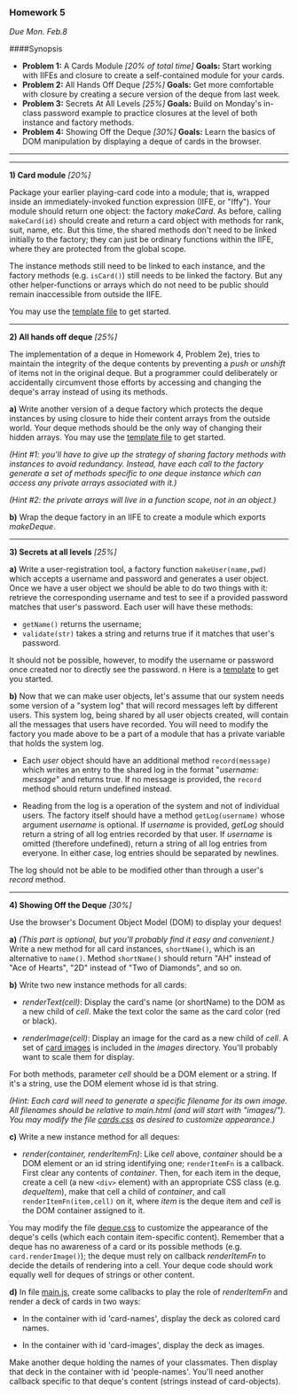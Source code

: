 ### Homework 5

_Due Mon. Feb.8_

####Synopsis

- **Problem 1:** A Cards Module _[20% of total time]_ **Goals:** Start working with IIFEs and closure to create a self-contained module for your cards.
- **Problem 2:** All Hands Off Deque _[25%]_ **Goals:** Get more comfortable with closure by creating a secure version of the deque from last week.
- **Problem 3:** Secrets At All Levels _[25%]_ **Goals:** Build on Monday's in-class password example to practice closures at the level of both instance and factory methods.
- **Problem 4:** Showing Off the Deque _[30%]_ **Goals:** Learn the basics of DOM manipulation by displaying a deque of cards in the browser.

---


---

**1)  Card module** _[20%]_

Package your earlier playing-card code into a module; that is, wrapped inside an immediately-invoked function expression (IIFE, or "Iffy").  Your module should return one object: the factory _makeCard_.  As before, calling `makeCard(id)` should create and return a card object with methods for rank, suit, name, etc.  But this time, the shared methods don't need to be linked initially to the factory; they can just be ordinary functions within the IIFE, where they are protected from the global scope.

The instance methods still need to be linked to each instance, and the factory methods (e.g. `isCard()`) still needs to be linked the factory.  But any other helper-functions or arrays which do not need to be public should remain inaccessible from outside the IIFE.

You may use the [template file](cards4-template.js) to get started.

---

**2)  All hands off deque** _[25%]_

The implementation of a deque in Homework 4, Problem 2e), tries to maintain the integrity of the deque contents by preventing a _push_ or _unshift_ of items not in the original deque.  But a programmer could deliberately or accidentally circumvent those efforts by accessing and changing the deque's array instead of using its methods.  

**a)**
Write another version of a deque factory which protects the deque instances by using closure to hide their content arrays from the outside world.  Your deque methods should be the only way of changing their hidden arrays.  You may use the [template file](deque2-template.js) to get started.

_(Hint #1: you'll have to give up the strategy of sharing factory methods with instances to avoid redundancy.  Instead, have each call to the factory generate a set of methods specific to one deque instance which can access any private arrays associated with it.)_

_(Hint #2: the private arrays will live in a function scope, not in an object.)_

**b)** Wrap the deque factory in an IIFE to create a module which exports _makeDeque_.

---

**3) Secrets at all levels**  _[25%]_

**a)**  Write a user-registration tool, a factory function `makeUser(name,pwd)` which accepts a username and password and generates a user object.  Once we have a user object we should be able to do two things with it: retrieve the corresponding username and test to see if a provided password matches that user's password.  Each user will have these methods:

  + `getName()` returns the username;
  + `validate(str)` takes a string and returns true if it matches that user's password.

It should not be possible, however, to modify the username or password once created nor to directly see the password.
n
Here is a [template](users-template.js) to get you started.

**b)**  Now that we can make user objects, let's assume that our system needs some version of a "system log" that will record messages left by different users. This system log, being shared by all user objects created, will contain all the messages that users have recorded. You will need to modify the factory you made above to be a part of a module that has a private variable that holds the system log.

  + Each *user* object should have an additional method `record(message)` which writes an entry to the shared log in the format "_username: message_" and returns true.  If no message is provided, the `record` method should return undefined instead.

  + Reading from the log is a operation of the system and not of individual users.
  The factory itself should have a method `getLog(username)` whose argument _username_ is optional.  If _username_ is provided, _getLog_ should return a string of all log entries recorded by that user.  If _username_ is omitted (therefore undefined), return a string of all log entries from everyone.  In either case, log entries should be separated by newlines.

The log should not be able to be modified other than through a user's _record_ method.

---

**4) Showing Off the Deque**  _[30%]_

Use the browser's Document Object Model (DOM) to display your deques!

**a)** _(This part is optional, but you'll probably find it easy and convenient.)_
Write a new method for all card instances, `shortName()`, which is an alternative to `name()`.  Method `shortName()` should return "AH" instead of "Ace of Hearts", "2D" instead of "Two of Diamonds", and so on.

**b)** Write two new instance methods for all cards:

- _renderText(cell)_: Display the card's name (or shortName) to the DOM as a new child of _cell_.  Make the text color the same as the card color (red or black).

- _renderImage(cell)_: Display an image for the card as a new child of _cell_.  A set of [card images](http://code.google.com/p/vector-playing-cards/) is included in the _images_ directory.  You'll probably want to scale them for display.

For both methods, parameter _cell_ should be a DOM element or a string.  If it's a string, use the DOM element whose id is that string.

_(Hint: Each card will need to generate a specific filename for its own image.  All filenames should be relative to main.html (and will start with "images/").  You may modify the file [cards.css](cards.css) as desired to customize appearance.)_

**c)** Write a new instance method for all deques:

- _render(container, renderItemFn)_:  Like _cell_ above, _container_ should be a DOM element or an id string identifying one; `renderItemFn` is a callback.  First clear any contents of _container_.  Then, for each item in the deque, create a cell (a new `<div>` element) with an appropriate CSS class (e.g. _dequeItem_), make that cell a child of _container_, and call `renderItemFn(item,cell)` on it, where _item_ is the deque item and _cell_ is the DOM container assigned to it.

You may modify the file [deque.css](deque.css) to customize the appearance of the deque's cells (which each contain item-specific content).
Remember that a deque has no awareness of a card or its possible methods (e.g. `card.renderImage()`); the deque must rely on callback _renderItemFn_ to decide the details of rendering into a cell.
Your deque code should work equally well for deques of strings or other content.

**d)** In file [main.js](main.js), create some callbacks to play the role of _renderItemFn_ and render a deck of cards in two ways:

- In the container with id 'card-names', display the deck as colored card names.

- In the container with id 'card-images', display the deck as images.

Make another deque holding the names of your classmates.  Then display that deck in the container with id 'people-names'.  You'll need another callback specific to that deque's content (strings instead of card-objects).
